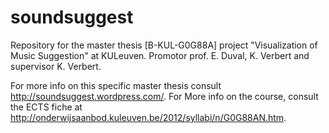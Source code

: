 soundsuggest
============

Repository for the master thesis [B-KUL-G0G88A] project "Visualization of Music Suggestion" at KULeuven. Promotor prof. E. Duval, K. Verbert and supervisor K. Verbert.

For more info on this specific master thesis consult http://soundsuggest.wordpress.com/. For More info on the course, consult the ECTS fiche at http://onderwijsaanbod.kuleuven.be/2012/syllabi/n/G0G88AN.htm.